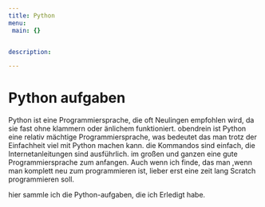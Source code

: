 ```yaml
---
title: Python
menu:
 main: {}


description:

---
```


# Python aufgaben
Python ist eine Programmiersprache, die oft Neulingen empfohlen wird, da sie fast ohne klammern oder änlichem funktioniert. obendrein ist Python eine relativ mächtige Programmiersprache, was bedeutet das man trotz der Einfachheit viel mit Python machen kann. die Kommandos sind einfach, die Internetanleitungen sind ausführlich. im großen und ganzen eine gute Programmiersprache zum anfangen. Auch wenn ich finde, das man ,wenn man komplett neu zum programmieren ist, lieber erst eine zeit lang Scratch programmieren soll.

hier sammle ich die Python-aufgaben, die ich Erledigt habe.
